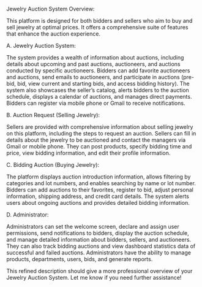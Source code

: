 Jewelry Auction System Overview:

This platform is designed for both bidders and sellers who aim to buy and sell jewelry at optimal prices. It offers a comprehensive suite of features that enhance the auction experience.

A. Jewelry Auction System:

The system provides a wealth of information about auctions, including details about upcoming and past auctions, auctioneers, and auctions conducted by specific auctioneers. Bidders can add favorite auctioneers and auctions, send emails to auctioneers, and participate in auctions (pre-bid, bid, view current and starting bids, and access bidding history). The system also showcases the seller’s catalog, alerts bidders to the auction schedule, displays a calendar of auctions, and manages direct payments. Bidders can register via mobile phone or Gmail to receive notifications.

B. Auction Request (Selling Jewelry):

Sellers are provided with comprehensive information about selling jewelry on this platform, including the steps to request an auction. Sellers can fill in details about the jewelry to be auctioned and contact the managers via Gmail or mobile phone. They can post products, specify bidding time and price, view bidding information, and edit their profile information.

C. Bidding Auction (Buying Jewelry):

The platform displays auction introduction information, allows filtering by categories and lot numbers, and enables searching by name or lot number. Bidders can add auctions to their favorites, register to bid, adjust personal information, shipping address, and credit card details. The system alerts users about ongoing auctions and provides detailed bidding information.

D. Administrator:

Administrators can set the welcome screen, declare and assign user permissions, send notifications to bidders, display the auction schedule, and manage detailed information about bidders, sellers, and auctioneers. They can also track bidding auctions and view dashboard statistics data of successful and failed auctions. Administrators have the ability to manage products, departments, users, bids, and generate reports.

This refined description should give a more professional overview of your Jewelry Auction System. Let me know if you need further assistance!

